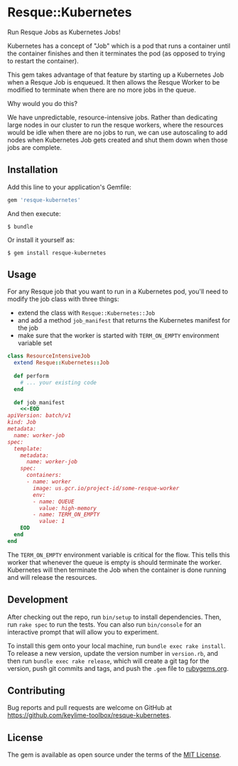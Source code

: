 # Resque::Kubernetes

Run Resque Jobs as Kubernetes Jobs!

Kubernetes has a concept of "Job" which is a pod that runs a container until
the container finishes and then it terminates the pod (as opposed to trying to
restart the container).

This gem takes advantage of that feature by starting up a Kubernetes Job when 
a Resque Job is enqueued. It then allows the Resque Worker to be modified to 
terminate when there are no more jobs in the queue.

Why would you do this?

We have unpredictable, resource-intensive jobs. Rather than dedicating large 
nodes in our cluster to run the resque workers, where the resources would be 
idle when there are no jobs to run, we can use autoscaling to add nodes when
Kubernetes Job gets created and shut them down when those jobs are complete. 

## Installation

Add this line to your application's Gemfile:

```ruby
gem 'resque-kubernetes'
```

And then execute:

    $ bundle

Or install it yourself as:

    $ gem install resque-kubernetes

## Usage

For any Resque job that you want to run in a Kubernetes pod, you'll need to
modify the job class with three things:

- extend the class with `Resque::Kubernetes::Job`
- and add a method `job_manifest` that returns the Kubernetes manifest for the job
- make sure that the worker is started with `TERM_ON_EMPTY` environment variable set

```ruby
class ResourceIntensiveJob
  extend Resque::Kubernetes::Job
  
  def perform
    # ... your existing code
  end
  
  def job_manifest
    <<-EOD
apiVersion: batch/v1
kind: Job
metadata:
  name: worker-job
spec:
  template:
    metadata:
      name: worker-job
    spec:
      containers:
      - name: worker
        image: us.gcr.io/project-id/some-resque-worker
        env:
        - name: QUEUE
          value: high-memory
        - name: TERM_ON_EMPTY
          value: 1
    EOD
  end
end
```
The `TERM_ON_EMPTY` environment variable is critical for the flow. This tells 
this worker that whenever the queue is empty is should terminate the worker.
Kubernetes will then terminate the Job when the container is done running and
will release the resources.

## Development

After checking out the repo, run `bin/setup` to install dependencies. Then, 
run `rake spec` to run the tests. You can also run `bin/console` for an 
interactive prompt that will allow you to experiment.

To install this gem onto your local machine, run `bundle exec rake install`. 
To release a new version, update the version number in `version.rb`, and then 
run `bundle exec rake release`, which will create a git tag for the version, 
push git commits and tags, and push the `.gem` file to 
[rubygems.org](https://rubygems.org).

## Contributing

Bug reports and pull requests are welcome on GitHub at 
https://github.com/keylime-toolbox/resque-kubernetes.


## License

The gem is available as open source under the terms of the 
[MIT License](http://opensource.org/licenses/MIT).

